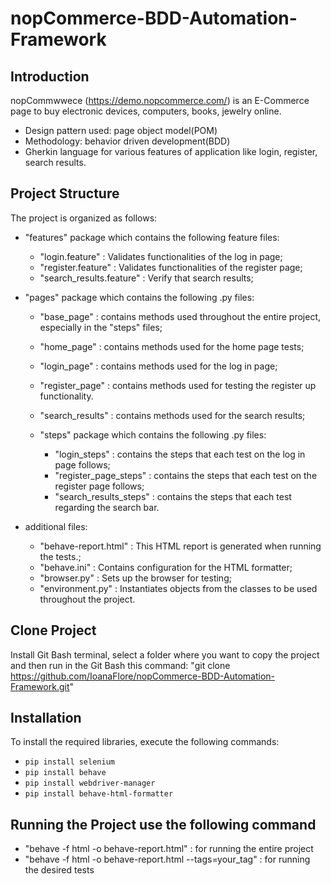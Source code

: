 # nopCommerce-BDD-Automation-Framework


## Introduction
nopCommwwece (https://demo.nopcommerce.com/) is an E-Commerce page to buy electronic devices, computers, books, jewelry online.
- Design pattern used: page object model(POM)
- Methodology: behavior driven development(BDD)
- Gherkin language for various features of application like login, register, search results.


## Project Structure
The project is organized as follows:

- "features" package which contains the following feature files:
  - "login.feature" : Validates functionalities of the log in page;
  - "register.feature" : Validates functionalities of the register page;
  - "search_results.feature" : Verify that search results;


 - "pages" package which contains the following .py files:
   - "base_page" : contains methods used throughout the entire project, especially in the "steps" files;
   - "home_page" : contains methods used for the home page tests;
   - "login_page" : contains methods used for the log in page;
   - "register_page" : contains methods used for testing the register up functionality.
   - "search_results" : contains methods used for the search results;
  
   - "steps" package which contains the following .py files:
     - "login_steps" : contains the steps that each test on the log in page follows;
     - "register_page_steps" : contains the steps that each test on the register page follows;
     - "search_results_steps" : contains the steps that each test regarding the search bar.
     
- additional files:
  - "behave-report.html" : This HTML report is generated when running the tests.;
  - "behave.ini" :  Contains configuration for the HTML formatter;
  - "browser.py" : Sets up the browser for testing;
  - "environment.py" : Instantiates objects from the classes to be used throughout the project.


## Clone Project
Install Git Bash terminal, select a folder where you want to copy the project and then run in the Git Bash this command: "git clone https://github.com/IoanaFlore/nopCommerce-BDD-Automation-Framework.git"

## Installation
To install the required libraries, execute the following commands:
- `pip install selenium`
- `pip install behave`
- `pip install webdriver-manager`
- `pip install behave-html-formatter`

## Running the Project use the following command
-  "behave -f html -o behave-report.html" : for running the entire project
-  "behave -f html -o behave-report.html --tags=your_tag" : for running the desired tests 
